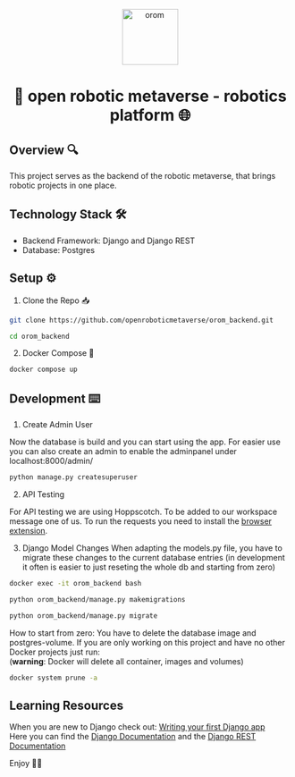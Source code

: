<p align="center">
  <a href="https://www.openroboticmetaverse.org">
    <img alt="orom" src="https://raw.githubusercontent.com/openroboverse/knowledge-base/main/docs/assets/icon.png" width="100" />
  </a>
</p>
<h1 align="center">
  🤖 open robotic metaverse - robotics platform 🌐
</h1>

## Overview 🔍

This project serves as the backend of the robotic metaverse, that brings robotic projects in one place.


## Technology Stack 🛠️
- Backend Framework: Django and Django REST
- Database: Postgres

## Setup ⚙️

1. Clone the Repo 📥

```bash
git clone https://github.com/openroboticmetaverse/orom_backend.git
```

```bash
cd orom_backend
```

2. Docker Compose 🐳

```bash
docker compose up
```

## Development ⌨️
1. Create Admin User

Now the database is build and you can start using the app. 
For easier use you can also create an admin to enable the adminpanel under localhost:8000/admin/
```bash
python manage.py createsuperuser
```
2. API Testing

For API testing we are using Hoppscotch. To be added to our workspace message one of us. To run the requests you need to install the [browser extension](https://github.com/hoppscotch/hoppscotch-extension).

3. Django Model Changes 
When adapting the models.py file, you have to migrate these changes to the current database entries (in development it often is easier to just reseting the whole db and starting from zero)
```bash
docker exec -it orom_backend bash
```
```bash
python orom_backend/manage.py makemigrations
```
```bash
python orom_backend/manage.py migrate
```
How to start from zero:
You have to delete the database image and postgres-volume. If you are only working on this project and have no other Docker projects just run: <br>
(__warning__: Docker will delete all container, images and volumes)
```bash
docker system prune -a
```


## Learning Resources
When you are new to Django check out: [Writing your first Django app](https://docs.djangoproject.com/en/5.1/intro/tutorial01/)  <br>
Here you can find the [Django Documentation](https://docs.djangoproject.com) and the [Django REST Documentation](https://www.django-rest-framework.org/)


Enjoy 🎉🥳
